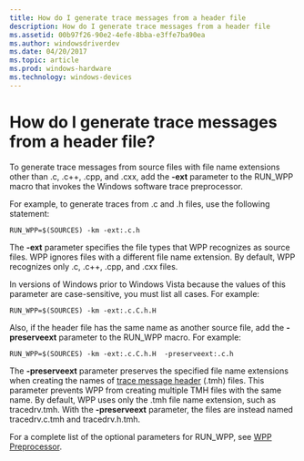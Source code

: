```yaml
---
title: How do I generate trace messages from a header file
description: How do I generate trace messages from a header file
ms.assetid: 00b97f26-90e2-4efe-8bba-e3ffe7ba90ea
ms.author: windowsdriverdev
ms.date: 04/20/2017
ms.topic: article
ms.prod: windows-hardware
ms.technology: windows-devices
---
```


# How do I generate trace messages from a header file?


To generate trace messages from source files with file name extensions other than .c, .c++, .cpp, and .cxx, add the **-ext** parameter to the RUN\_WPP macro that invokes the Windows software trace preprocessor.

For example, to generate traces from .c and .h files, use the following statement:

```
RUN_WPP=$(SOURCES) -km -ext:.c.h
```

The **-ext** parameter specifies the file types that WPP recognizes as source files. WPP ignores files with a different file name extension. By default, WPP recognizes only .c, .c++, .cpp, and .cxx files.

In versions of Windows prior to Windows Vista because the values of this parameter are case-sensitive, you must list all cases. For example:

```
RUN_WPP=$(SOURCES) -km -ext:.c.C.h.H
```

Also, if the header file has the same name as another source file, add the **-preserveext** parameter to the RUN\_WPP macro. For example:

```
RUN_WPP=$(SOURCES) -km -ext:.c.C.h.H  -preserveext:.c.h
```

The **-preserveext** parameter preserves the specified file name extensions when creating the names of [trace message header](trace-message-header-file.md) (.tmh) files. This parameter prevents WPP from creating multiple TMH files with the same name. By default, WPP uses only the .tmh file name extension, such as tracedrv.tmh. With the **-preserveext** parameter, the files are instead named tracedrv.c.tmh and tracedrv.h.tmh.

For a complete list of the optional parameters for RUN\_WPP, see [WPP Preprocessor](wpp-preprocessor.md).

 

 






